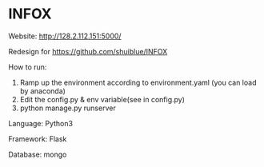 # INFOX

Website: http://128.2.112.151:5000/

Redesign for https://github.com/shuiblue/INFOX

How to run:
1. Ramp up the environment according to environment.yaml (you can load by anaconda)
2. Edit the config.py & env variable(see in config.py)
3. python manage.py runserver

Language: Python3

Framework: Flask

Database: mongo
